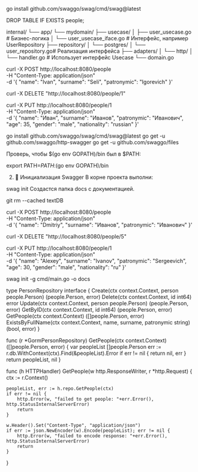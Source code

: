 go install github.com/swaggo/swag/cmd/swag@latest

DROP TABLE IF EXISTS people;


internal/
└── app/
    └── mydomain/
        ├── usecase/
        │   ├── user_usecase.go        # Бизнес-логика
        │   └── user_usecase_iface.go  # Интерфейс, например UserRepository
        ├── repository/
        │   └── postgres/
        │       └── user_repository.go# Реализация интерфейса
        ├── adapters/
        │   └── http/
        │       └── handler.go         # Использует интерфейс Usecase
        └── domain.go


 curl -X POST http://localhost:8080/people \
  -H "Content-Type: application/json" \
  -d '{
    "name": "Ivan",
    "surname": "Seli",
    "patronymic": "Igorevich"
}'

curl -X DELETE "http://localhost:8080/people/1"


curl -X PUT http://localhost:8080/people/1 \
  -H "Content-Type: application/json" \
  -d '{
    "name": "Иван",
    "surname": "Иванов",
    "patronymic": "Иванович",
    "age": 35,
    "gender": "male",
    "nationality": "russian"
  }'






go install github.com/swaggo/swag/cmd/swag@latest
go get -u github.com/swaggo/http-swagger
go get -u github.com/swaggo/files

Проверь, чтобы $(go env GOPATH)/bin был в $PATH:


export PATH=$PATH:$(go env GOPATH)/bin

2. 📂 Инициализация Swagger
В корне проекта выполни:


swag init
Создастся папка docs с документацией.


git rm --cached textDB


curl -X POST http://localhost:8080/people \
  -H "Content-Type: application/json" \
  -d '{
    "name": "Dmitriy",
    "surname": "Иванов",
    "patronymic": "Иванович"
  }'

  curl -X DELETE "http://localhost:8080/people/5"


  curl -X PUT http://localhost:8080/people/1 \
  -H "Content-Type: application/json" \
  -d '{
    "name": "Alexey",
    "surname": "Ivanov",
    "patronymic": "Sergeevich",
    "age": 30,
    "gender": "male",
    "nationality": "ru"
  }'

  
swag init -g cmd/main.go -o docs


type PersonRepository interface {
	Create(ctx context.Context, person people.Person) (people.Person, error)
	Delete(ctx context.Context, id int64) error
	Update(ctx context.Context, person people.Person) (people.Person, error)
	GetByID(ctx context.Context, id int64) (people.Person, error)
	GetPeople(ctx context.Context) ([]people.Person, error)
	ExistsByFullName(ctx context.Context, name, surname, patronymic string) (bool, error)
}


func (r *GormPersonRepository) GetPeople(ctx context.Context) ([]people.Person, error) {
	var peopleList []people.Person
	err := r.db.WithContext(ctx).Find(&peopleList).Error
	if err != nil {
		return nil, err
	}
	return peopleList, nil
}


func (h HTTPHandler) GetPeople(w http.ResponseWriter, r *http.Request) {
	ctx := r.Context()

	peopleList, err := h.repo.GetPeople(ctx)
	if err != nil {
		http.Error(w, "failed to get people: "+err.Error(), http.StatusInternalServerError)
		return
	}

	w.Header().Set("Content-Type", "application/json")
	if err := json.NewEncoder(w).Encode(peopleList); err != nil {
		http.Error(w, "failed to encode response: "+err.Error(), http.StatusInternalServerError)
		return
	}
}














